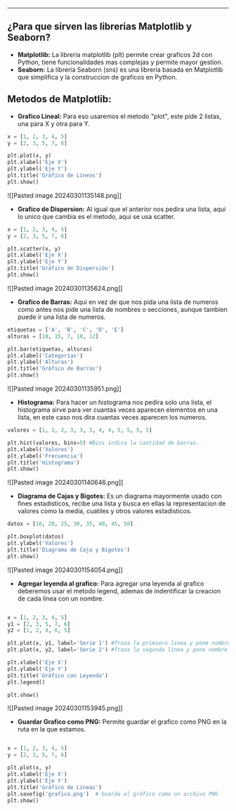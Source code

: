 
---
## ¿Para que sirven las librerias Matplotlib y Seaborn?

- **Matplotlib:**
	 La libreria matplotlib (plt) permite crear graficos 2d con Python, tiene funcionalidades mas complejas y permite mayor gestion.
- **Seaborn:**
	 La libreria Seaborn (sns) es una libreria basada en Matplotlib que simplifica y  la construccion de graficos en Python.

## Metodos de Matplotlib:
- **Grafico Lineal:**
	 Para eso usaremos el metodo "plot", este pide 2 listas, una para X y otra para Y.

```python
x = [1, 2, 3, 4, 5]
y = [2, 3, 5, 7, 6]

plt.plot(x, y)
plt.xlabel('Eje X')
plt.ylabel('Eje Y')
plt.title('Gráfico de Líneas')
plt.show()
```

![[Pasted image 20240301135148.png]]

- **Grafico de Dispersion:**
	 Al igual que el anterior  nos pedira una lista, aqui lo unico que cambia es el metodo, aqui se usa scatter. 
```python
x = [1, 2, 3, 4, 5]
y = [2, 3, 5, 7, 6]

plt.scatter(x, y)
plt.xlabel('Eje X')
plt.ylabel('Eje Y')
plt.title('Gráfico de Dispersión')
plt.show()

```

![[Pasted image 20240301135624.png]]

- **Grafico de Barras:**
	 Aqui en vez de que nos pida una lista de numeros como antes nos pide una lista de nombres o secciones, aunque tambien puede ir una lista de numeros.
	 
```python
etiquetas = ['A', 'B', 'C', 'D', 'E']
alturas = [10, 15, 7, 10, 12]

plt.bar(etiquetas, alturas)
plt.xlabel('Categorías')
plt.ylabel('Alturas')
plt.title('Gráfico de Barras')
plt.show()
```

![[Pasted image 20240301135951.png]]

- **Histograma:**
	 Para hacer un histograma nos pedira solo una lista, el histograma sirve para ver cuantas veces aparecen elementos en una lista, en este caso nos dira cuantas veces aparecen los numeros.
```python
valores = [1, 2, 2, 3, 3, 3, 4, 4, 5, 5, 5, 5]

plt.hist(valores, bins=5) #Bins indica la cantidad de barras.
plt.xlabel('Valores')
plt.ylabel('Frecuencia')
plt.title('Histograma')
plt.show()

```


![[Pasted image 20240301140646.png]]

- **Diagrama de Cajas y Bigotes:**
	 Es un diagrama mayormente usado con fines estadisticos, recibe una lista y busca en ellas la representacion de valores como la media, cuatiles y otros valores estadisticos.
	 
```python
datos = [10, 20, 25, 30, 35, 40, 45, 50]

plt.boxplot(datos)
plt.ylabel('Valores')
plt.title('Diagrama de Caja y Bigotes')
plt.show()

```

![[Pasted image 20240301154054.png]]

- **Agregar leyenda al grafico:**
	 Para agregar una leyenda al grafico deberemos usar el metodo legend, ademas de indentificar la creacion de cada linea con un nombre.
	 
```python

x = [1, 2, 3, 4, 5]
y1 = [2, 3, 5, 7, 6]
y2 = [1, 2, 4, 6, 5]

plt.plot(x, y1, label='Serie 1') #Traza la primiera linea y pone nombre
plt.plot(x, y2, label='Serie 2') #Traza la segunda linea y pone nombre

plt.xlabel('Eje X')
plt.ylabel('Eje Y')
plt.title('Gráfico con Leyenda')
plt.legend()

plt.show()


```
	 
![[Pasted image 20240301153945.png]]


- **Guardar Grafico como PNG:**
	 Permite guardar el grafico como PNG en la ruta en la que estamos.
```python

x = [1, 2, 3, 4, 5]
y = [2, 3, 5, 7, 6]

plt.plot(x, y)
plt.xlabel('Eje X')
plt.ylabel('Eje Y')
plt.title('Gráfico de Líneas')
plt.savefig('grafico.png')  # Guarda el gráfico como un archivo PNG
plt.show()


```






